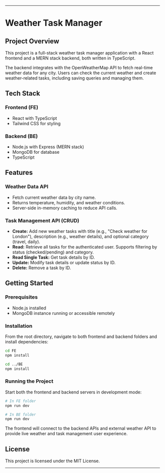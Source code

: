 

***

# Weather Task Manager

## Project Overview

This project is a full-stack weather task manager application with a React frontend and a MERN stack backend, both written in TypeScript.

The backend integrates with the OpenWeatherMap API to fetch real-time weather data for any city. Users can check the current weather and create weather-related tasks, including saving queries and managing them.

## Tech Stack

### Frontend (FE)

- React with TypeScript
- Tailwind CSS for styling

### Backend (BE)

- Node.js with Express (MERN stack)
- MongoDB for database
- TypeScript

## Features

### Weather Data API

- Fetch current weather data by city name.
- Returns temperature, humidity, and weather conditions.
- Server-side in-memory caching to reduce API calls.

### Task Management API (CRUD)

- **Create:** Add new weather tasks with title (e.g., "Check weather for London"), description (e.g., weather details), and optional category (travel, daily).
- **Read:** Retrieve all tasks for the authenticated user. Supports filtering by status (checked/pending) and category.
- **Read Single Task:** Get task details by ID.
- **Update:** Modify task details or update status by ID.
- **Delete:** Remove a task by ID.

## Getting Started

### Prerequisites

- Node.js installed
- MongoDB instance running or accessible remotely

### Installation

From the root directory, navigate to both frontend and backend folders and install dependencies:

```bash
cd FE
npm install

cd ../BE
npm install
```

### Running the Project

Start both the frontend and backend servers in development mode:

```bash
# In FE folder
npm run dev

# In BE folder
npm run dev
```

The frontend will connect to the backend APIs and external weather API to provide live weather and task management user experience.

## License

This project is licensed under the MIT License.

***

